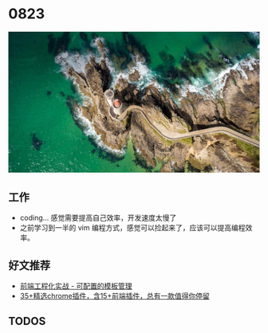 
# 0823

![](./bg-imgs/0823.jpg)

## 工作

- coding... 感觉需要提高自己效率，开发速度太慢了
- 之前学习到一半的 vim 编程方式，感觉可以捡起来了，应该可以提高编程效率。


## 好文推荐

- [前端工程化实战 - 可配置的模板管理](https://juejin.cn/post/6999397309180182564)
- [35+精选chrome插件，含15+前端插件，总有一款值得你停留](https://juejin.cn/post/6998300409173377032)


## TODOS
